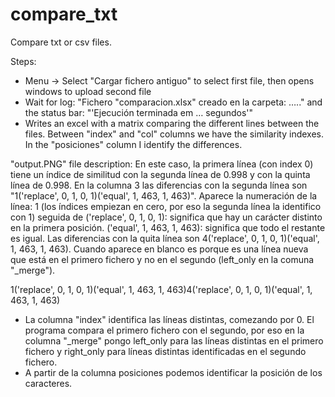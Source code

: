 # compare_txt
Compare txt or csv files.

Steps:
- Menu -> Select "Cargar fichero antiguo" to select first file, then opens windows to upload second file
- Wait for log: "Fichero "comparacion.xlsx" creado en la carpeta: ….." and the status bar: "'Ejecución terminada em … segundos'"
- Writes an excel with a matrix comparing the different lines between the files. 
  Between "index" and "col" columns we have the similarity indexes. In the "posiciones" column I identify the differences.


"output.PNG" file description:
En este caso, la primera línea (con index 0)  tiene un índice de similitud con la segunda línea de 0.998 y con la quinta línea de 0.998. 
En la columna 3 las diferencias con la segunda línea son "1('replace', 0, 1, 0, 1)('equal', 1, 463, 1, 463)". 
Aparece la numeración de la línea: 1 (los índices empiezan en cero, por eso la segunda línea la identifico con 1) seguida de 
('replace', 0, 1, 0, 1): significa que hay un carácter distinto en la primera posición. ('equal', 1, 463, 1, 463): significa que todo 
el restante es igual. Las diferencias con la quita línea son 4('replace', 0, 1, 0, 1)('equal', 1, 463, 1, 463).
Cuando aparece en blanco es porque es una línea nueva que está en el primero fichero y no en el segundo (left_only en la comuna "_merge").

1('replace', 0, 1, 0, 1)('equal', 1, 463, 1, 463)4('replace', 0, 1, 0, 1)('equal', 1, 463, 1, 463)
- La columna "index" identifica las líneas distintas, comezando por 0. El programa compara el primero fichero con el segundo, 
por eso en la columna "_merge" pongo left_only para las líneas distintas en el primero fichero y right_only para líneas distintas
identificadas en el segundo fichero.
- A partir de la columna posiciones podemos identificar la posición de los caracteres.
                                                                                                
